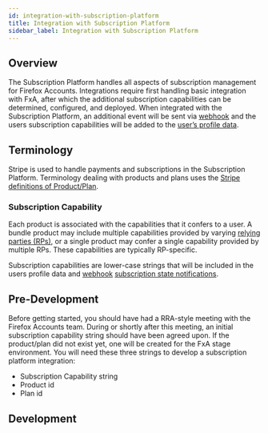 ```yaml
---
id: integration-with-subscription-platform
title: Integration with Subscription Platform
sidebar_label: Integration with Subscription Platform
---
```


## Overview

The Subscription Platform handles all aspects of subscription management for Firefox Accounts. Integrations require first handling basic integration with FxA, after which the additional subscription capabilities can be determined, configured, and deployed. When integrated with the Subscription Platform, an additional event will be sent via [webhook][webhook] and the users subscription capabilities will be added to the [user’s profile data][profile-data].

## Terminology

Stripe is used to handle payments and subscriptions in the Subscription Platform. Terminology dealing with products and plans uses the [Stripe definitions of Product/Plan](https://stripe.com/docs/billing/subscriptions/products-and-plans).

### Subscription Capability

Each product is associated with the capabilities that it confers to a user. A bundle product may include multiple capabilities provided by varying [relying parties (RPs)][relying-party], or a single product may confer a single capability provided by multiple RPs. These capabilities are typically RP-specific.

Subscription capabilities are lower-case strings that will be included in the users profile data and  [webhook][webhook] [subscription state notifications](https://github.com/mozilla/fxa/tree/master/packages/fxa-event-broker#subscription-state-change).

## Pre-Development

Before getting started, you should have had a RRA-style meeting with the Firefox Accounts team. During or shortly after this meeting, an initial subscription capability string should have been agreed upon. If the product/plan did not exist yet, one will be created for the FxA stage environment. You will need these three strings to develop a subscription platform integration:

- Subscription Capability string
- Product id
- Plan id

## Development



[relying-party]: https://en.wikipedia.org/wiki/Relying_party
[webhook]: https://en.wikipedia.org/wiki/Webhook
[profile-data]: https://mozilla.github.io/application-services/docs/accounts/faq.html#what-information-does-firefox-accounts-store-about-the-user
